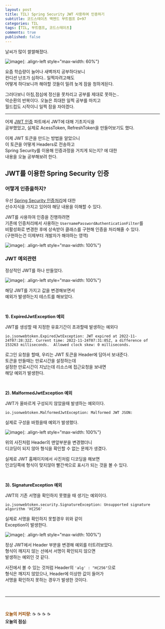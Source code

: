 ```yaml
---
layout: post
title: TIL) Spring Security JWT 사용하여 인증하기
subtitle: 코드스테이츠 백엔드 부트캠프 D+97
categories: TIL
tags: [TIL, 부트캠프, 코드스테이츠]
comments: true
published: false
---
```


날씨가 많이 쌀쌀해졌다.  

![image](https://lh3.googleusercontent.com/u/0/drive-viewer/AFDK6gOtphG8edbKbbvSASKsJ_-tJ0REdmM2lcBp23tquh_bZGuSnGZt9pJIqpz7InTIiLhjrD7ZaBJzmsPBW69wtFDH28VC=w3024-h1728){: .align-left style="max-width: 60%"}

요즘 학습량이 늘어나 새벽까지 공부하다보니  
컨디션 난조가 심하다.. 일찍자려고해도  
어떻게 하다보니까 해야할 것들이 밀려 늦게 잠을 청하게된다.   

그러다보니 아침,점심에 정신을 못차리고 공부를 제대로 못하는..  
악순환의 반복이다. 오늘은 최대한 일찍 공부를 마치고  
월드컵도 시작이니 일찍 잠을 자야겠다.

---

어제 [JWT 인증] 파트에서 JWT에 대해 기초지식을  
공부했었고, 실제로 AcessToken, RefreshToken을 만들어보기도 했다.  

이제 JWT 토큰을 만드는 방법을 알았으니  
이 토큰을 어떻게 Headers로 전송하고  
Spring Security를 이용해 인증과정을 거치게 되는지? 에 대한  
내용을 오늘 공부해보려 한다.  

## JWT를 이용한 Spring Security 인증  

### 어떻게 인증을하지?

우선 [Spring Security 인증처리]에 대한  
선수지식을 가지고 있어야 해당 내용을 이해할 수 있다.  

JWT를 사용하여 인증을 진행하려면  
기존에 인증처리에서 사용하는 `UsernamePasswordAuthenticationFilter`를  
비활성화로 변경한 후에 상속받아 클래스를 구현해 인증을 처리해줄 수 있다.  
(구현하는건 이제부터 개발자가 해야하는 영역)   

![image](https://lh3.googleusercontent.com/u/0/drive-viewer/AFDK6gOQR4FMzSp9LHOptJF9_XBX4UQULmx47cZIefY8NeWpgeh2vTm3_WS04sbLy7xWlLrtlt4FbZfxdTdk501lzUyEOSykZQ=w1299-h921){: .align-left style="max-width: 100%"}



### JWT 예외관련

정상적인 JWT를 하나 만들었다.

![image](https://lh3.googleusercontent.com/u/0/drive-viewer/AFDK6gM7CWzAFQjn80N1hvvM9SUK3D93K7v6MKWNbJ73maG_WsDGVAWRlzCA7i2-X3BqaLP0fLkeuY3__aTBsAL3k4TzG2hqqQ=w3024-h1728){: .align-left style="max-width: 100%"}

해당 JWT를 가지고 값을 변경해보면서  
예외가 발생하는지 테스트를 해보았다.

<br/>

**1). ExpiredJwtException 예외**   

JWT를 생성할 때 지정한 유효기간이 초과할때 발생하는 예외다

```
io.jsonwebtoken.ExpiredJwtException: JWT expired at 2022-11-24T07:28:32Z. Current time: 2022-11-24T07:31:05Z, a difference of 153263 milliseconds.  Allowed clock skew: 0 milliseconds.
```

로그인 요청을 할때, 우리는 JWT 토큰을 Header에 담아서 보내준다.  
토큰을 만들때는 만료시간을 설정하는데  
설정한 만료시간이 지났는데 리소스에 접근요청을 보내면  
해당 예외가 발생한다.

<br/>

**2). MalformedJwtException 예외**   

JWT가 올바르게 구성되지 않았을때 발생하는 예외이다.
```
io.jsonwebtoken.MalformedJwtException: Malformed JWT JSON: 
```
실제로 구성을 바꿨을때 예외가 발생했다.  

![image](https://lh3.googleusercontent.com/u/0/drive-viewer/AFDK6gPQhIjSnqeeREeIFdpD_a2vMw-E6r_7tu74DY46aqKGtvdcc9GP-PTkbfKyKeUIqpUJJpGuPmCFdHGTJ8wPGEh_A-FrXg=w3024-h1728){: .align-left style="max-width: 100%"}

위의 사진처럼 Header의 맨앞부분을 변경했더니  
디코딩이 되지 않아 형식을 확인할 수 없는 문제가 생겼다.  

실제로 JWT 홈페이지에서 사진처럼 디코딩을 해보면  
인코딩쪽에 형식이 맞지않아 빨간색으로 표시가 되는 것을 볼 수 있다.


<br/>

**3). SignatureException 예외**  

JWT의 기존 서명을 확인하지 못했을 때 생기는 예외이다.
```
io.jsonwebtoken.security.SignatureException: Unsupported signature algorithm 'H{256'
```
실제로 서명을 확인하지 못할경우 위와 같이  
Exception이 발생한다.  



![image](https://lh3.googleusercontent.com/u/0/drive-viewer/AFDK6gM-B56_cW6Bvc86vXPTHrYxah_eJccUX-5yCNznSlZds4Ad2wCQ5-06B79zGh14djTNIyyEsiGiZofmUGLsX4T-oiVj=w3024-h1728){: .align-left style="max-width: 100%"}

정상 JWT에서 Header 부분을 변경해 예외를 터트려보았다.  
형식이 깨지지 않는 선에서 서명이 확인되지 않으면  
발생하는 예외인 것 같다.

사진에서 볼 수 있는 것처럼 Header의 `'alg' : "H{256"`으로  
형식은 깨지지 않았으나, Header에 이상한 값이 들어가  
서명을 확인하지 못하는 경우가 발생한 것이다.

<br/>

[JWT 인증]: https://mycatlikeschuru.github.io/til/2022/11/23/til.html
[Spring Security 인증처리]: https://mycatlikeschuru.github.io/til/2022/11/21/til.html


---


<br/>  

<span style="color:#994C00">**오늘의 커피량**</span>: ☕️ ☕️ ☕️ ☕️  
**오늘의 점심**: 